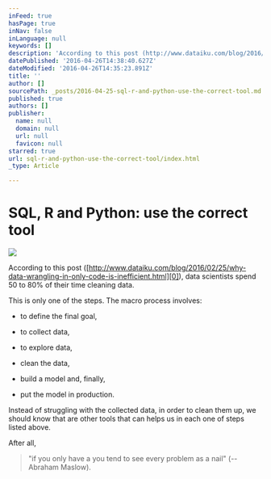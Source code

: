 ```yaml
---
inFeed: true
hasPage: true
inNav: false
inLanguage: null
keywords: []
description: 'According to this post (http://www.dataiku.com/blog/2016/02/25/why-data-wrangling-in-only-code-is-inefficient.html), data scientists spend 50 to 80% of their time cleaning data. '
datePublished: '2016-04-26T14:38:40.627Z'
dateModified: '2016-04-26T14:35:23.891Z'
title: ''
author: []
sourcePath: _posts/2016-04-25-sql-r-and-python-use-the-correct-tool.md
published: true
authors: []
publisher:
  name: null
  domain: null
  url: null
  favicon: null
starred: true
url: sql-r-and-python-use-the-correct-tool/index.html
_type: Article

---
```

# SQL, R and Python: use the correct tool
![](https://the-grid-user-content.s3-us-west-2.amazonaws.com/e790f79e-491e-4871-8794-86b7fafd0f92.jpg)

According to this post ([http://www.dataiku.com/blog/2016/02/25/why-data-wrangling-in-only-code-is-inefficient.html][0]), data scientists spend 50 to 80% of their time cleaning data. 

This is only one of the steps. The macro process involves: 

* to define the final goal,

* to collect data,

* to explore data,

* clean the data,

* build a model and, finally, 

* put the model in production.

Instead of struggling with the collected data, in order to clean them up, we should know that are other tools that can helps us in each one of steps listed above.

After all, 
> 
> "if you only have a you tend to see every problem as a nail" (--Abraham Maslow). 



[0]: null